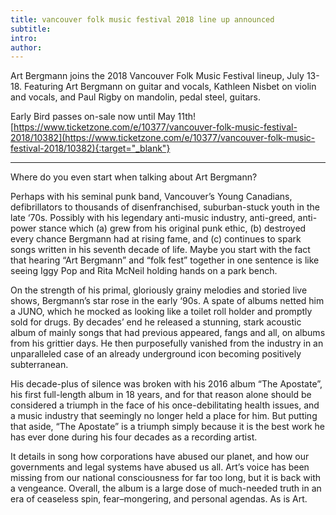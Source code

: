 ```yaml
---
title: vancouver folk music festival 2018 line up announced
subtitle:
intro:
author:
---
```

Art Bergmann joins the 2018 Vancouver Folk Music Festival lineup, July 13-18.  Featuring Art Bergmann on guitar and vocals, Kathleen Nisbet on violin and vocals, and Paul Rigby on mandolin, pedal steel, guitars.

Early Bird passes on-sale now until May 11th!  [https://www.ticketzone.com/e/10377/vancouver-folk-music-festival-2018/10382](https://www.ticketzone.com/e/10377/vancouver-folk-music-festival-2018/10382){:target="_blank"}
<!--more-->
- - -
Where do you even start when talking about Art Bergmann?

Perhaps with his seminal punk band, Vancouver’s Young Canadians, defibrillators to thousands of disenfranchised, suburban-stuck youth in the late ‘70s. Possibly with his legendary anti-music industry, anti-greed, anti- power stance which (a) grew from his original punk ethic, (b) destroyed every chance Bergmann had at rising fame, and (c) continues to spark songs written in his seventh decade of life. Maybe you start with the fact that hearing “Art Bergmann” and “folk fest” together in one sentence is like seeing Iggy Pop and Rita McNeil holding hands on a park bench.

On the strength of his primal, gloriously grainy melodies and storied live shows, Bergmann’s star rose in the early ‘90s. A spate of albums netted him a JUNO, which he mocked as looking like a toilet roll holder and promptly sold for drugs. By decades’ end he released a stunning, stark acoustic album of mainly songs that had previous appeared, fangs and all, on albums from his grittier days. He then purposefully vanished from the industry in an unparalleled case of an already underground icon becoming positively subterranean.

His decade-plus of silence was broken with his 2016 album “The Apostate”, his first full-length album in 18 years, and for that reason alone should be considered a triumph in the face of his once-debilitating health issues, and a music industry that seemingly no longer held a place for him. But putting that aside, “The Apostate” is a triumph simply because it is the best work he has ever done during his four decades as a recording artist.

It details in song how corporations have abused our planet, and how our governments and legal systems have abused us all. Art’s voice has been missing from our national consciousness for far too long, but it is back with a vengeance.  Overall, the album is a large dose of much-needed truth in an era of ceaseless spin, fear–mongering, and personal agendas. As is Art.
